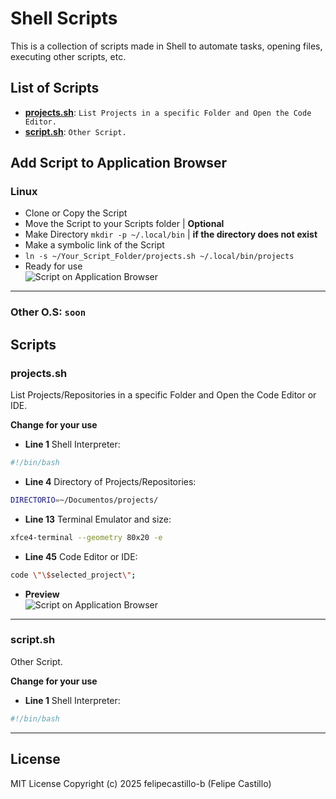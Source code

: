# Shell Scripts

This is a collection of scripts made in Shell to automate tasks, opening files, executing other scripts, etc.

## List of Scripts

- **[projects.sh](#projects-sh)**: `List Projects in a specific Folder and Open the Code Editor.`
- **[script.sh](#script-sh)**: `Other Script.`

## Add Script to Application Browser

### **Linux**

- Clone or Copy the Script
- Move the Script to your Scripts folder | **Optional** 
- Make Directory `mkdir -p ~/.local/bin` | **if the directory does not exist**
- Make a symbolic link of the Script
- `ln -s ~/Your_Script_Folder/projects.sh ~/.local/bin/projects`
- Ready for use  
![Script on Application Browser](https://i.imgur.com/0pLYe2r.png)

---

### **Other O.S**: `soon`

## Scripts

<a id="projects-sh"></a>
### projects.sh


List Projects/Repositories in a specific Folder and Open the Code Editor or IDE.  

**Change for your use**

- **Line 1** Shell Interpreter:
```bash
#!/bin/bash
```

- **Line 4** Directory of Projects/Repositories:
```bash
DIRECTORIO=~/Documentos/projects/
```

- **Line 13** Terminal Emulator and size:
```bash
xfce4-terminal --geometry 80x20 -e
```

- **Line 45** Code Editor or IDE:
```bash
code \"\$selected_project\";
```
 
- **Preview**  
![Script on Application Browser](https://i.imgur.com/8bFjzAR.png) 

---

<a id="script-sh"></a>
### script.sh


Other Script. 

**Change for your use**

- **Line 1** Shell Interpreter:
```bash
#!/bin/bash
```

---

## License

MIT License Copyright (c) 2025 felipecastillo-b (Felipe Castillo)